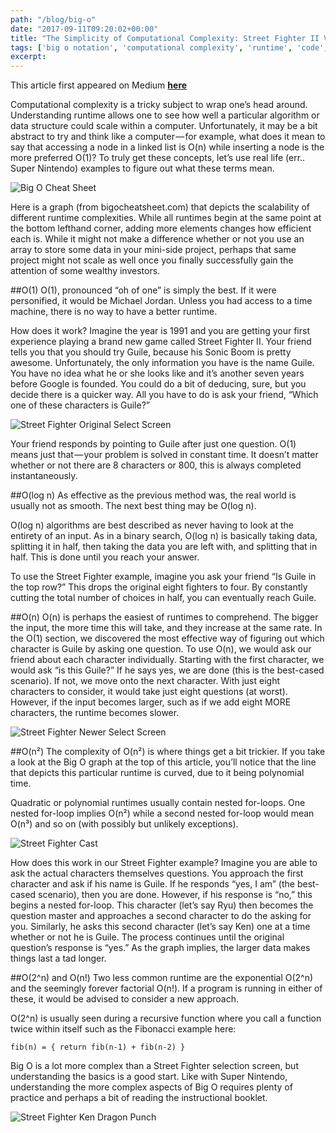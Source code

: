 ```yaml
---
path: "/blog/big-o"
date: "2017-09-11T09:20:02+00:00"
title: "The Simplicity of Computational Complexity: Street Fighter II VS. the Big O"
tags: ['big o notation', 'computational complexity', 'runtime', 'code', 'algorithms', 'data structures', 'web development', 'street fighter']
excerpt: 
---
```


This article first appeared on Medium [__here__](https://hackernoon.com/postgresql-explained-with-basketball-players-f99fb812c065)

Computational complexity is a tricky subject to wrap one’s head around. Understanding runtime allows one to see how well a particular algorithm or data structure could scale within a computer. Unfortunately, it may be a bit abstract to try and think like a computer — for example, what does it mean to say that accessing a node in a linked list is O(n) while inserting a node is the more preferred O(1)? To truly get these concepts, let’s use real life (err.. Super Nintendo) examples to figure out what these terms mean. 

![Big O Cheat Sheet](https://cdn-images-1.medium.com/max/1200/1*BuW10tGA1gyCnUTYP3YeFQ.png)

Here is a graph (from bigocheatsheet.com) that depicts the scalability of different runtime complexities. While all runtimes begin at the same point at the bottom lefthand corner, adding more elements changes how efficient each is. While it might not make a difference whether or not you use an array to store some data in your mini-side project, perhaps that same project might not scale as well once you finally successfully gain the attention of some wealthy investors.

##O(1)
O(1), pronounced “oh of one” is simply the best. If it were personified, it would be Michael Jordan. Unless you had access to a time machine, there is no way to have a better runtime.

How does it work? Imagine the year is 1991 and you are getting your first experience playing a brand new game called Street Fighter II. Your friend tells you that you should try Guile, because his Sonic Boom is pretty awesome. Unfortunately, the only information you have is the name Guile. You have no idea what he or she looks like and it’s another seven years before Google is founded. You could do a bit of deducing, sure, but you decide there is a quicker way. All you have to do is ask your friend, “Which one of these characters is Guile?”

![Street Fighter Original Select Screen](https://cdn-images-1.medium.com/max/1200/1*M2xEJSZfHjgwugvVsARuIA.jpeg)

Your friend responds by pointing to Guile after just one question. O(1) means just that — your problem is solved in constant time. It doesn’t matter whether or not there are 8 characters or 800, this is always completed instantaneously.

##O(log n)
As effective as the previous method was, the real world is usually not as smooth. The next best thing may be O(log n).

O(log n) algorithms are best described as never having to look at the entirety of an input. As in a binary search, O(log n) is basically taking data, splitting it in half, then taking the data you are left with, and splitting that in half. This is done until you reach your answer.

To use the Street Fighter example, imagine you ask your friend “Is Guile in the top row?” This drops the original eight fighters to four. By constantly cutting the total number of choices in half, you can eventually reach Guile.

##O(n)
O(n) is perhaps the easiest of runtimes to comprehend. The bigger the input, the more time this will take, and they increase at the same rate. In the O(1) section, we discovered the most effective way of figuring out which character is Guile by asking one question. To use O(n), we would ask our friend about each character individually. Starting with the first character, we would ask “is this Guile?” If he says yes, we are done (this is the best-cased scenario). If not, we move onto the next character. With just eight characters to consider, it would take just eight questions (at worst). However, if the input becomes larger, such as if we add eight MORE characters, the runtime becomes slower.


![Street Fighter Newer Select Screen](https://cdn-images-1.medium.com/max/1600/1*N1-PCyTMbY2qMBJMfzi53Q.png) 


##O(n²)
The complexity of O(n²) is where things get a bit trickier. If you take a look at the Big O graph at the top of this article, you’ll notice that the line that depicts this particular runtime is curved, due to it being polynomial time.

Quadratic or polynomial runtimes usually contain nested for-loops. One nested for-loop implies O(n²) while a second nested for-loop would mean O(n³) and so on (with possibly but unlikely exceptions).

![Street Fighter Cast](https://cdn-images-1.medium.com/max/1200/1*glyhac4CbLz25CyUj-ERHA.png)

How does this work in our Street Fighter example? Imagine you are able to ask the actual characters themselves questions. You approach the first character and ask if his name is Guile. If he responds “yes, I am” (the best-cased scenario), then you are done. However, if his response is “no,” this begins a nested for-loop. This character (let’s say Ryu) then becomes the question master and approaches a second character to do the asking for you. Similarly, he asks this second character (let’s say Ken) one at a time whether or not he is Guile. The process continues until the original question’s response is “yes.” As the graph implies, the larger data makes things last a tad longer.

##O(2^n) and O(n!)
Two less common runtime are the exponential O(2^n) and the seemingly forever factorial O(n!). If a program is running in either of these, it would be advised to consider a new approach.

O(2^n) is usually seen during a recursive function where you call a function twice within itself such as the Fibonacci example here:

```fib(n) = { return fib(n-1) + fib(n-2) }```

Big O is a lot more complex than a Street Fighter selection screen, but understanding the basics is a good start. Like with Super Nintendo, understanding the more complex aspects of Big O requires plenty of practice and perhaps a bit of reading the instructional booklet.

![Street Fighter Ken Dragon Punch](https://cdn-images-1.medium.com/max/1600/1*wuby9nnyYE9eo5zgk0H9xw.gif)